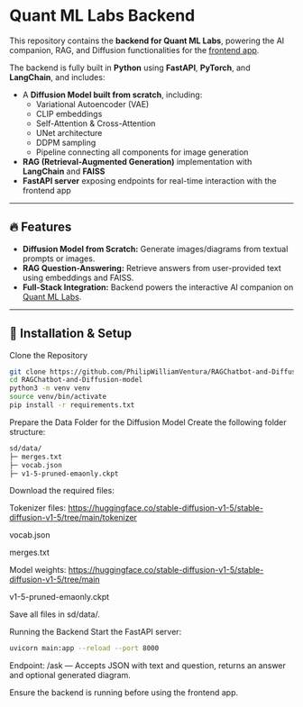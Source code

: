 # Quant ML Labs Backend

This repository contains the **backend for Quant ML Labs**, powering the AI companion, RAG, and Diffusion functionalities for the [frontend app](https://quantmllabs.vercel.app).

The backend is fully built in **Python** using **FastAPI**, **PyTorch**, and **LangChain**, and includes:  

- A **Diffusion Model built from scratch**, including:
  - Variational Autoencoder (VAE)
  - CLIP embeddings
  - Self-Attention & Cross-Attention
  - UNet architecture
  - DDPM sampling
  - Pipeline connecting all components for image generation
- **RAG (Retrieval-Augmented Generation)** implementation with **LangChain** and **FAISS**
- **FastAPI server** exposing endpoints for real-time interaction with the frontend app

---

## 🔥 Features

- **Diffusion Model from Scratch:** Generate images/diagrams from textual prompts or images.
- **RAG Question-Answering:** Retrieve answers from user-provided text using embeddings and FAISS.
- **Full-Stack Integration:** Backend powers the interactive AI companion on [Quant ML Labs](https://quantmllabs.vercel.app).

---

## 🚀 Installation & Setup

Clone the Repository

```bash
git clone https://github.com/PhilipWilliamVentura/RAGChatbot-and-Diffusion-model.git
cd RAGChatbot-and-Diffusion-model
python3 -m venv venv
source venv/bin/activate
pip install -r requirements.txt
```

Prepare the Data Folder for the Diffusion Model
Create the following folder structure:

```bash
sd/data/
├─ merges.txt
├─ vocab.json
├─ v1-5-pruned-emaonly.ckpt
```

Download the required files:

Tokenizer files:  https://huggingface.co/stable-diffusion-v1-5/stable-diffusion-v1-5/tree/main/tokenizer

vocab.json

merges.txt

Model weights:  https://huggingface.co/stable-diffusion-v1-5/stable-diffusion-v1-5/tree/main

v1-5-pruned-emaonly.ckpt

Save all files in sd/data/.

Running the Backend
Start the FastAPI server:

```bash
uvicorn main:app --reload --port 8000
```
Endpoint: /ask — Accepts JSON with text and question, returns an answer and optional generated diagram.

Ensure the backend is running before using the frontend app.

